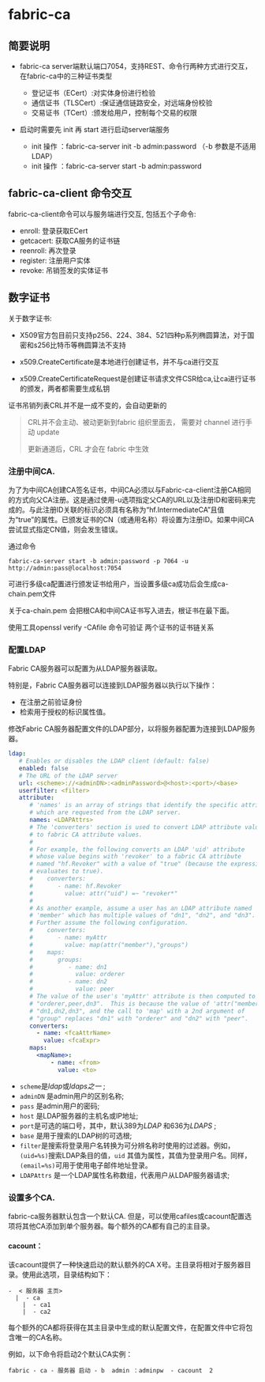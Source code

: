 # fabric-ca

## 简要说明

* fabric-ca server端默认端口7054，支持REST、命令行两种方式进行交互，在fabric-ca中的三种证书类型
  * 登记证书（ECert）:对实体身份进行检验
  * 通信证书（TLSCert）:保证通信链路安全，对远端身份校验
  * 交易证书（TCert）:颁发给用户，控制每个交易的权限

* 启动时需要先 init 再 start 进行启动server端服务
  * init 操作 ：fabric-ca-server init -b admin:password  （-b 参数是不适用LDAP）
  * init 操作 ：fabric-ca-server start -b admin:password



##  fabric-ca-client 命令交互

fabric-ca-client命令可以与服务端进行交互, 包括五个子命令:

- enroll: 登录获取ECert
- getcacert: 获取CA服务的证书链
- reenroll: 再次登录
- register: 注册用户实体
- revoke: 吊销签发的实体证书

##  数字证书

关于数字证书:

* X509官方包目前只支持p256、224、384、521四种p系列椭圆算法，对于国密和s256比特币等椭圆算法不支持

* x509.CreateCertificate是本地进行创建证书，并不与ca进行交互

* x509.CreateCertificateRequest是创建证书请求文件CSR给ca,让ca进行证书的颁发，两者都需要生成私钥

证书吊销列表CRL并不是一成不变的，会自动更新的

> CRL并不会主动、被动更新到fabric 组织里面去， 需要对 channel 进行手动 update
>
> 更新通道后，CRL 才会在 fabric 中生效



### 注册中间CA.

为了为中间CA创建CA签名证书，中间CA必须以与Fabric-ca-client注册CA相同的方式向父CA注册。这是通过使用-u选项指定父CA的URL以及注册ID和密码来完成的。与此注册ID关联的标识必须具有名称为“hf.IntermediateCA”且值为“true”的属性。已颁发证书的CN（或通用名称）将设置为注册ID。如果中间CA尝试显式指定CN值，则会发生错误。

通过命令

```shell
fabric-ca-server start -b admin:password -p 7064 -u http://admin:pass@localhost:7054
```

可进行多级ca配置进行颁发证书给用户，当设置多级ca成功后会生成ca-chain.pem文件

关于ca-chain.pem 会把根CA和中间CA证书写入进去，根证书在最下面。

使用工具openssl  verify -CAfile 命令可验证 两个证书的证书链关系



### 配置LDAP

Fabric CA服务器可以配置为从LDAP服务器读取。

特别是，Fabric CA服务器可以连接到LDAP服务器以执行以下操作：

- 在注册之前验证身份
- 检索用于授权的标识属性值。

修改Fabric CA服务器配置文件的LDAP部分，以将服务器配置为连接到LDAP服务器。

````yaml
ldap:
   # Enables or disables the LDAP client (default: false)
   enabled: false
   # The URL of the LDAP server
   url: <scheme>://<adminDN>:<adminPassword>@<host>:<port>/<base>
   userfilter: <filter>
   attribute:
      # 'names' is an array of strings that identify the specific attributes
      # which are requested from the LDAP server.
      names: <LDAPAttrs>
      # The 'converters' section is used to convert LDAP attribute values
      # to fabric CA attribute values.
      #
      # For example, the following converts an LDAP 'uid' attribute
      # whose value begins with 'revoker' to a fabric CA attribute
      # named "hf.Revoker" with a value of "true" (because the expression
      # evaluates to true).
      #    converters:
      #       - name: hf.Revoker
      #         value: attr("uid") =~ "revoker*"
      #
      # As another example, assume a user has an LDAP attribute named
      # 'member' which has multiple values of "dn1", "dn2", and "dn3".
      # Further assume the following configuration.
      #    converters:
      #       - name: myAttr
      #         value: map(attr("member"),"groups")
      #    maps:
      #       groups:
      #          - name: dn1
      #            value: orderer
      #          - name: dn2
      #            value: peer
      # The value of the user's 'myAttr' attribute is then computed to be
      # "orderer,peer,dn3".  This is because the value of 'attr("member")' is
      # "dn1,dn2,dn3", and the call to 'map' with a 2nd argument of
      # "group" replaces "dn1" with "orderer" and "dn2" with "peer".
      converters:
        - name: <fcaAttrName>
          value: <fcaExpr>
      maps:
        <mapName>:
            - name: <from>
              value: <to>
````

- `scheme`是*ldap*或*ldaps之一* ;
- `adminDN` 是admin用户的区别名称;
- `pass` 是admin用户的密码;
- `host` 是LDAP服务器的主机名或IP地址;
- `port`是可选的端口号，其中，默认389为*LDAP* 和636为*LDAPS* ;
- `base` 是用于搜索的LDAP树的可选根;
- `filter`是搜索将登录用户名转换为可分辨名称时使用的过滤器。例如， `(uid=%s)`搜索LDAP条目的值，`uid` 其值为属性，其值为登录用户名。同样， `(email=%s)`可用于使用电子邮件地址登录。
- `LDAPAttrs` 是一个LDAP属性名称数组，代表用户从LDAP服务器请求;

### 设置多个CA.

fabric-ca服务器默认包含一个默认CA. 但是，可以使用cafiles或cacount配置选项将其他CA添加到单个服务器。每个额外的CA都有自己的主目录。

#### cacount：

该cacount提供了一种快速启动的默认额外的CA X号。主目录将相对于服务器目录。使用此选项，目录结构如下：

```
-  < 服务器 主页> 
  |  - ca 
    |  - ca1 
    |  - ca2
```

每个额外的CA都将获得在其主目录中生成的默认配置文件，在配置文件中它将包含唯一的CA名称。

例如，以下命令将启动2个默认CA实例：

```shell
fabric - ca - 服务器 启动 - b  admin ：adminpw  - cacount  2
```

